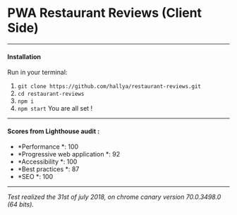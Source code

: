 # PWA Restaurant Reviews (Client Side)
---

#### Installation

Run in your terminal:
1. `git clone https://github.com/hallya/restaurant-reviews.git`
2. `cd restaurant-reviews`
3. `npm i`
4. `npm start`
You are all set !
---

#### Scores from Lighthouse audit :

- *Performance *: 100
- *Progressive web application *: 92
- *Accessibility *: 100
- *Best practices *: 87
- *SEO *: 100

---
*Test realized the 31st of july 2018, on chrome canary version 70.0.3498.0 (64 bits).*
